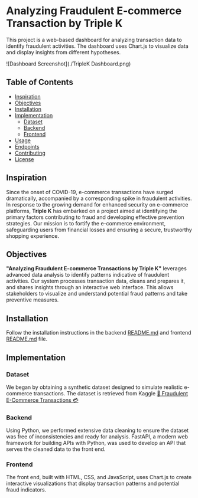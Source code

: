 # Analyzing Fraudulent E-commerce Transaction by Triple K
This project is a web-based dashboard for analyzing transaction data to identify fraudulent activities. The dashboard uses Chart.js to visualize data and display insights from different hypotheses.

![Dashboard Screenshot](./TripleK Dashboard.png)

## Table of Contents
- [Inspiration](#inspiration)
- [Objectives](#objectives)
- [Installation](#installation)
- [Implementation](#implementation)
  - [Dataset](#dataset)
  - [Backend](#backend)
  - [Frontend](#frontend)
- [Usage](#usage)
- [Endpoints](#endpoints)
- [Contributing](#contributing)
- [License](#license)


## Inspiration
Since the onset of COVID-19, e-commerce transactions have surged dramatically, accompanied by a corresponding spike in fraudulent activities. In response to the growing demand for enhanced security on e-commerce platforms, **Triple K** has embarked on a project aimed at identifying the primary factors contributing to fraud and developing effective prevention strategies. Our mission is to fortify the e-commerce environment, safeguarding users from financial losses and ensuring a secure, trustworthy shopping experience.

## Objectives
**"Analyzing Fraudulent E-commerce Transactions by Triple K"** leverages advanced data analysis to identify patterns indicative of fraudulent activities. Our system processes transaction data, cleans and prepares it, and shares insights through an interactive web interface. This allows stakeholders to visualize and understand potential fraud patterns and take preventive measures.

## Installation
Follow the installation instructions in the backend [README.md](./backend/README.md) and frontend [README.md](./frontend/README.md) file.

## Implementation
### Dataset
We began by obtaining a synthetic dataset designed to simulate realistic e-commerce transactions. 
The dataset is retrieved from Kaggle [🚨 Fraudulent E-Commerce Transactions 💳](https://www.kaggle.com/datasets/shriyashjagtap/fraudulent-e-commerce-transactions )

### Backend
Using Python, we performed extensive data cleaning to ensure the dataset was free of inconsistencies and ready for analysis. FastAPI, a modern web framework for building APIs with Python, was used to develop an API that serves the cleaned data to the front end.

### Frontend
The front end, built with HTML, CSS, and JavaScript, uses Chart.js to create interactive visualizations that display transaction patterns and potential fraud indicators. 

